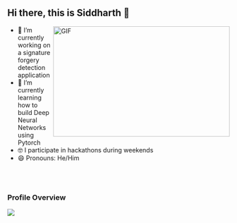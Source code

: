 ## Hi there, this is Siddharth 👋
<img align="right" alt="GIF" src="https://user-images.githubusercontent.com/53928899/118505087-b90c0380-b749-11eb-993b-cc51234ad81d.gif" width="400" height="250" />

- 🔭 I’m currently working on a signature forgery detection application
- 🌱 I’m currently learning how to build Deep Neural Networks using Pytorch
- 🤓 I participate in hackathons during weekends
- 😄 Pronouns: He/Him

<br>
<br>

### Profile Overview 

<img src="https://github-readme-stats.anuraghazra1.vercel.app/api?username=siddharthc30&show_icons=true&hide_border=false&title_color=03E6FF&icon_color=79ff97&text_color=9f9f9f&bg_color=151515" align="center"/>
<br />
<br />


<!--
**siddharthc30/siddharthc30** is a ✨ _special_ ✨ repository because its `README.md` (this file) appears on your GitHub profile.

Here are some ideas to get you started:


- 🌱 I’m currently learning ...
- 👯 I’m looking to collaborate on ...
- 🤔 I’m looking for help with ...
- 💬 Ask me about ...
- 📫 How to reach me: ...

- ⚡ Fun fact: ...
-->
